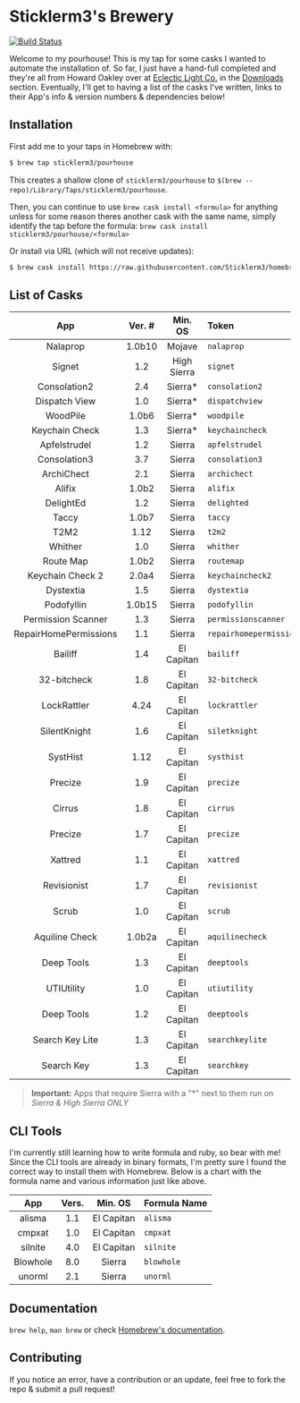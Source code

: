 # Sticklerm3's Brewery

[![Build Status](https://travis-ci.com/sticklerm3/homebrew-pourhouse.svg?branch=master)](https://travis-ci.com/sticklerm3/homebrew-pourhouse)

Welcome to my pourhouse! This is my tap for some casks I wanted to automate the installation of. So far, I just have a hand-full completed and they're all from Howard Oakley over at [Eclectic Light Co.][6f8d9867] in the [Downloads][02b6cdf0] section. Eventually, I'll get to having a list of the casks I've written, links to their App's info & version numbers & dependencies below!

## Installation

First add me to your taps in Homebrew with:

```sh
$ brew tap sticklerm3/pourhouse
```

This creates a shallow clone of `sticklerm3/pourhouse` to `$(brew --repo)/Library/Taps/sticklerm3/pourhouse`.

Then, you can continue to use `brew cask install <formula>` for anything unless for some reason theres another cask with the same name, simply identify the tap before the formula: `brew cask install sticklerm3/pourhouse/<formula>`

[6f8d9867]: https://eclecticlight.co "Eclectic Light Co"

[02b6cdf0]: https://eclecticlight.co/downloads/ "EC: Downloads"

Or install via URL (which will not receive updates):

```sh
$ brew cask install https://raw.githubusercontent.com/Sticklerm3/homebrew-pourhouse/master/Casks/<formula>.rb
```

## List of Casks

|          App          | Ver. # |   Min. OS   | Token                   |
| :-------------------: | :----: | :---------: | :---------------------- |
|        Nalaprop       | 1.0b10 |    Mojave   | `nalaprop`              |
|         Signet        |   1.2  | High Sierra | `signet`                |
|      Consolation2     |   2.4  |   Sierra\*  | `consolation2`          |
|     Dispatch View     |   1.0  |   Sierra\*  | `dispatchview`          |
|        WoodPile       |  1.0b6 |   Sierra\*  | `woodpile`              |
|     Keychain Check    |   1.3  |   Sierra\*  | `keychaincheck`         |
|      Apfelstrudel     |   1.2  |    Sierra   | `apfelstrudel`          |
|      Consolation3     |   3.7  |    Sierra   | `consolation3`          |
|       ArchiChect      |   2.1  |    Sierra   | `archichect`            |
|         Alifix        |  1.0b2 |    Sierra   | `alifix`                |
|       DelightEd       |   1.2  |    Sierra   | `delighted`             |
|         Taccy         |  1.0b7 |    Sierra   | `taccy`                 |
|          T2M2         |  1.12  |    Sierra   | `t2m2`                  |
|        Whither        |   1.0  |    Sierra   | `whither`               |
|       Route Map       |  1.0b2 |    Sierra   | `routemap`              |
|    Keychain Check 2   |  2.0a4 |    Sierra   | `keychaincheck2`        |
|       Dystextia       |   1.5  |    Sierra   | `dystextia`             |
|       Podofyllin      | 1.0b15 |    Sierra   | `podofyllin`            |
|   Permission Scanner  |   1.3  |    Sierra   | `permissionscanner`     |
| RepairHomePermissions |   1.1  |    Sierra   | `repairhomepermissions` |
|        Bailiff        |   1.4  |  El Capitan | `bailiff`               |
|      32-bitcheck      |   1.8  |  El Capitan | `32-bitcheck`           |
|      LockRattler      |  4.24  |  El Capitan | `lockrattler`           |
|      SilentKnight     |   1.6  |  El Capitan | `siletknight`           |
|        SystHist       |  1.12  |  El Capitan | `systhist`              |
|        Precize        |   1.9  |  El Capitan | `precize`               |
|         Cirrus        |   1.8  |  El Capitan | `cirrus`                |
|        Precize        |   1.7  |  El Capitan | `precize`               |
|        Xattred        |   1.1  |  El Capitan | `xattred`               |
|      Revisionist      |   1.7  |  El Capitan | `revisionist`           |
|         Scrub         |   1.0  |  El Capitan | `scrub`                 |
|     Aquiline Check    | 1.0b2a |  El Capitan | `aquilinecheck`         |
|       Deep Tools      |   1.3  |  El Capitan | `deeptools`             |
|       UTIUtility      |   1.0  |  El Capitan | `utiutility`            |
|       Deep Tools      |   1.2  |  El Capitan | `deeptools`             |
|    Search Key Lite    |   1.3  |  El Capitan | `searchkeylite`         |
|       Search Key      |   1.3  |  El Capitan | `searchkey`             |

> **Important:** Apps that require Sierra with a "\*" next to them run on _Sierra & High Sierra ONLY_

## CLI Tools

I'm currently still learning how to write formula and ruby, so bear with me! Since the CLI tools are already in binary formats, I'm pretty sure I found the correct way to install them with Homebrew. Below is a chart with the formula name and various information just like above.

|    App   | Vers. |   Min. OS  | Formula Name |
| :------: | :---: | :--------: | :----------- |
|  alisma  |  1.1  | El Capitan | `alisma`     |
|  cmpxat  |  1.0  | El Capitan | `cmpxat`     |
|  silnite |  4.0  | El Capitan | `silnite`    |
| Blowhole |  8.0  |   Sierra   | `blowhole`   |
|  unorml  |  2.1  |   Sierra   | `unorml`     |

## Documentation

`brew help`, `man brew` or check [Homebrew's documentation](https://docs.brew.sh).

## Contributing

If you notice an error, have a contribution or an update, feel free to fork the repo & submit a pull request!
